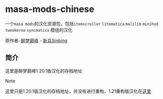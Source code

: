 # masa-mods-chinese
一个`masa mods`的汉化资源包，包括`itemscroller` `litematica` `malilib` `minihud` `tweakeroo` `syncmatica` 模组的汉化

原作者: [醉梦巅峰](mailto:893136473@qq.com) - [新兵Sinbing](https://github.com/Sinbing)

## 简介

这里是醉梦巅峰1.20.1版汉化的存档地址

> [!NOTE]
> 这里只是1.20.1版汉化的存档地址，并没有进行重构，1.21重构版汉化在[这里](https://github.com/DreamingLri/masa-mods-chinese/tree/master)